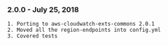 ### 2.0.0 - July 25, 2018
    1. Porting to aws-cloudwatch-exts-commons 2.0.1
    2. Moved all the region-endpoints into config.yml
    3. Covered tests